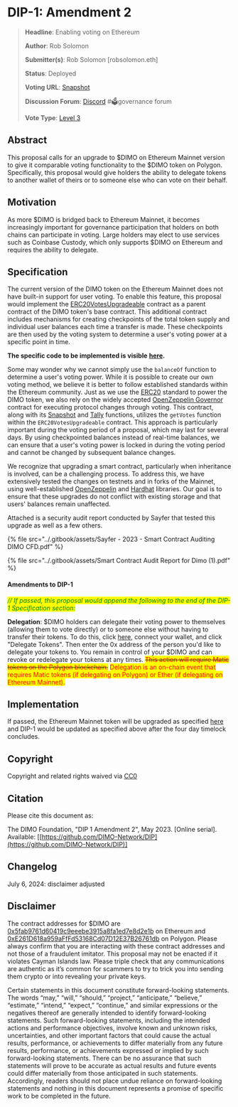 # DIP-1: Amendment 2

> **Headline**: Enabling voting on Ethereum
>
> **Author**: Rob Solomon
>
> **Submitter(s)**: Rob Solomon \[robsolomon.eth]
>
> **Status**: Deployed
>
> **Voting URL**: [Snapshot](https://snapshot.org/#/dimo.eth/proposal/0xf10888550c0e443d0aaec0255f2c397227355c564d93e368916541cf27cfb254)
>
> **Discussion Forum**: [Discord](https://chat.dimo.zone) #🗳️governance forum
>
> **Vote Type**: [Level 3](https://docs.dimo.zone/governance/dip1#voting-protocol)

## Abstract

This proposal calls for an upgrade to $DIMO on Ethereum Mainnet version to give it comparable voting functionality to the $DIMO token on Polygon. Specifically, this proposal would give holders the ability to delegate tokens to another wallet of theirs or to someone else who can vote on their behalf.

## Motivation

As more $DIMO is bridged back to Ethereum Mainnet, it becomes increasingly important for governance participation that holders on both chains can participate in voting. Large holders may elect to use services such as Coinbase Custody, which only supports $DIMO on Ethereum and requires the ability to delegate.

## Specification

The current version of the DIMO token on the Ethereum Mainnet does not have built-in support for user voting. To enable this feature, this proposal would implement the [ERC20VotesUpgradeable](https://github.com/OpenZeppelin/openzeppelin-contracts-upgradeable/blob/master/contracts/token/ERC20/extensions/ERC20VotesUpgradeable.sol) contract as a parent contract of the DIMO token's base contract. This additional contract includes mechanisms for creating checkpoints of the total token supply and individual user balances each time a transfer is made. These checkpoints are then used by the voting system to determine a user's voting power at a specific point in time.

**The specific code to be implemented is visible** [**here**](https://github.com/DIMO-Network/dimo-token/pull/8)**.**

Some may wonder why we cannot simply use the `balanceOf` function to determine a user's voting power. While it is possible to create our own voting method, we believe it is better to follow established standards within the Ethereum community. Just as we use the [ERC20](https://ethereum.org/en/developers/docs/standards/tokens/erc-20/) standard to power the DIMO token, we also rely on the widely accepted [OpenZeppelin Governor](https://github.com/OpenZeppelin/openzeppelin-contracts-upgradeable/blob/master/contracts/governance/GovernorUpgradeable.sol) contract for executing protocol changes through voting. This contract, along with its [Snapshot](https://snapshot.org/#/) and [Tally](https://www.tally.xyz/) functions, utilizes the `getVotes` function within the `ERC20VotesUpgradeable` contract. This approach is particularly important during the voting period of a proposal, which may last for several days. By using checkpointed balances instead of real-time balances, we can ensure that a user's voting power is locked in during the voting period and cannot be changed by subsequent balance changes.

We recognize that upgrading a smart contract, particularly when inheritance is involved, can be a challenging process. To address this, we have extensively tested the changes on testnets and in forks of the Mainnet, using well-established [OpenZeppelin](https://www.openzeppelin.com/) and [Hardhat](https://hardhat.org/) libraries. Our goal is to ensure that these upgrades do not conflict with existing storage and that users' balances remain unaffected.

Attached is a security audit report conducted by Sayfer that tested this upgrade as well as a few others.

{% file src="../.gitbook/assets/Sayfer - 2023 - Smart Contract Auditing DIMO CFD.pdf" %}

{% file src="../.gitbook/assets/Smart Contract Audit Report for Dimo (1).pdf" %}

#### Amendments to DIP-1

_<mark style="color:green;">// If passed, this proposal would append the following to the end of the DIP-1 Specification section:</mark>_&#x20;

**Delegation**: $DIMO holders can delegate their voting power to themselves (allowing them to vote directly) or to someone else without having to transfer their tokens. To do this, click [here](https://delegate.dimo.zone), connect your wallet, and click "Delegate Tokens". Then enter the 0x address of the person you'd like to delegate your tokens to.  You remain in control of your $DIMO and can revoke or redelegate your tokens at any times. ~~<mark style="color:red;">This action will require Matic tokens on the Polygon blockchain.</mark>~~ <mark style="color:red;"></mark><mark style="color:red;">Delegation is an on-chain event that requires Matic tokens (if delegating on Polygon) or Ether (if delegating on Ethereum Mainnet).</mark>

## Implementation

If passed, the Ethereum Mainnet token will be upgraded as specified [here](https://github.com/DIMO-Network/dimo-token/pull/8) and DIP-1 would be updated as specified above after the four day timelock concludes.

## Copyright

Copyright and related rights waived via [CC0](https://creativecommons.org/publicdomain/zero/1.0)

## Citation

Please cite this document as:

The DIMO Foundation, "DIP 1 Amendment 2", May 2023. \[Online serial]. Available: \[[https://github.com/DIMO-Network/DIP](https://github.com/DIMO-Network/DIP)]

## Changelog

July 6, 2024: disclaimer adjusted

## Disclaimer <a href="#disclaimer" id="disclaimer"></a>

The contract addresses for $DIMO are [0x5fab9761d60419c9eeebe3915a8fa1ed7e8d2e1b](https://etherscan.io/token/0x5fab9761d60419c9eeebe3915a8fa1ed7e8d2e1b) on Ethereum and [0xE261D618a959aFfFd53168Cd07D12E37B26761db](https://polygonscan.com/token/0xE261D618a959aFfFd53168Cd07D12E37B26761db) on Polygon. Please always confirm that you are interacting with these contract addresses and not those of a fraudulent imitator. This proposal may not be enacted if it violates Cayman Islands law. Please triple check that any communications are authentic as it’s common for scammers to try to trick you into sending them crypto or into revealing your private keys.

Certain statements in this document constitute forward-looking statements. The words “may,” “will,” “should,” “project,” “anticipate,” “believe,” “estimate,” “intend,” “expect,” “continue,” and similar expressions or the negatives thereof are generally intended to identify forward-looking statements. Such forward-looking statements, including the intended actions and performance objectives, involve known and unknown risks, uncertainties, and other important factors that could cause the actual results, performance, or achievements to differ materially from any future results, performance, or achievements expressed or implied by such forward-looking statements. There can be no assurance that such statements will prove to be accurate as actual results and future events could differ materially from those anticipated in such statements. Accordingly, readers should not place undue reliance on forward-looking statements and nothing in this document represents a promise of specific work to be completed in the future.

